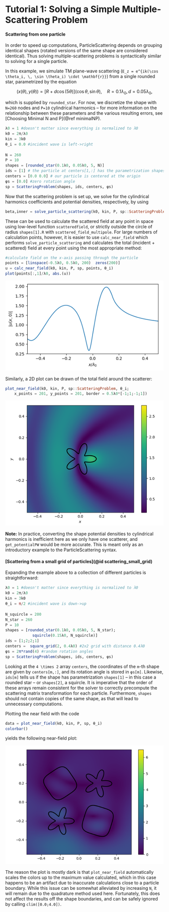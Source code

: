 # Tutorial 1: Solving a Simple Multiple-Scattering Problem
#### Scattering from one particle

In order to speed up computations, ParticleScattering depends on grouping
identical shapes (rotated versions of the same shape are considered identical).
Thus solving multiple-scattering problems is syntactically similar to solving
for a single particle.

In this example, we simulate TM plane-wave scattering (``E_z = e^{ik(\cos \theta_i, \, \sin \theta_i) \cdot \mathbf{r}}``)
from a single rounded star, parametrized by the equation

```math
(x(\theta), y(\theta)) = [R + d \cos(5\theta)](\cos \theta, \sin \theta), \quad
R = 0.1\lambda_0, d = 0.05\lambda_0,
```

which is supplied by `rounded_star`. For now, we discretize the shape with `N=260`
nodes and `P=10` cylindrical harmonics &ndash; for more information on the
relationship between these parameters and the various resulting errors, see
[Choosing Minimal N and P](@ref minimalNP).

```julia
λ0 = 1 #doesn't matter since everything is normalized to λ0
k0 = 2π/λ0
kin = 3k0
θ_i = 0.0 #incident wave is left->right

N = 260
P = 10
shapes = [rounded_star(0.1λ0, 0.05λ0, 5, N)]
ids = [1] # the particle at centers[1,:] has the parametrization shapes[ids[1]]
centers = [0.0 0.0] # our particle is centered at the origin
φs = [0.0] #zero rotation angle
sp = ScatteringProblem(shapes, ids, centers, φs)
```

Now that the scattering problem is set up, we solve for the cylindrical harmonics
coefficients and potential densities, respectively, by using

```julia
beta,inner = solve_particle_scattering(k0, kin, P, sp::ScatteringProblem, θ_i)
```

These can be used to calculate the scattered field at any point in space using
low-level function `scatteredfield`, or strictly outside the circle of radius `shapes[1].R`
with `scattered_field_multipole`. For large numbers of calculation points, however, it is
easier to use `calc_near_field` which performs `solve_particle_scattering` and
calculates the total (incident + scattered) field at every point using the most
appropriate method:

```julia
#calculate field on the x-axis passing through the particle
points = [linspace(-0.5λ0, 0.5λ0, 200)  zeros(200)]
u = calc_near_field(k0, kin, P, sp, points, θ_i)
plot(points[:,1]/λ0, abs.(u))
```

![simple_tutorial_plot1](./assets/simple_tutorial_plot1.png)

Similarly, a 2D plot can be drawn of the total field around the scatterer:
```julia
plot_near_field(k0, kin, P, sp::ScatteringProblem, θ_i;
    x_points = 201, y_points = 201, border = 0.5λ0*[-1;1;-1;1])
```

![simple_tutorial_plot2](./assets/simple_tutorial_plot2.png)

**Note:**
In practice, converting the shape potential densities to cylindrical harmonics
is inefficient here as we only have one scatterer, and `get_potentialPW`
would be more accurate. This is meant only as an introductory example to the
ParticleScattering syntax.

#### [Scattering from a small grid of particles](@id scattering_small_grid)
Expanding the example above to a collection of different particles is straightforward:

```julia
λ0 = 1 #doesn't matter since everything is normalized to λ0
k0 = 2π/λ0
kin = 3k0
θ_i = π/2 #incident wave is down->up

N_squircle = 200
N_star = 260
P = 10
shapes = [rounded_star(0.1λ0, 0.05λ0, 5, N_star);
            squircle(0.15λ0, N_squircle)]
ids = [1;2;2;1]
centers =  square_grid(2, 0.4λ0) #2x2 grid with distance 0.4λ0
φs = 2π*rand(4) #random rotation angles
sp = ScatteringProblem(shapes, ids, centers, φs)
```

Looking at the ``4 \times 2`` array `centers`, the coordinates of the `m`-th
shape are given by `centers[m,:]`, and its rotation angle is stored in `φs[m]`.
Likewise, `ids[m]` tells us if the shape has parametrization `shapes[1]`
 &ndash; in this case a rounded star &ndash; or `shapes[2]`, a squircle. It is
 imperative that the order of these arrays remain consistent for the solver
to correctly precompute the scattering matrix transformation for each particle.
Furthermore, `shapes` should not contain copies of the same shape, as that will
lead to unnecessary computations.

Plotting the near field with the code
```julia
data = plot_near_field(k0, kin, P, sp, θ_i)
colorbar()
```
yields the following near-field plot:

![simple_tutorial_plot3](./assets/simple_tutorial_plot3.png)

The reason the plot is mostly dark is that `plot_near_field` automatically scales
the colors up to the maximum value calculated, which in this case happens to be
an artifact due to inaccurate calculations close to a particle boundary. While this issue
can be somewhat alleviated by increasing `N`, it will remain due to the
quadrature method used here. Fortunately, this does not affect the results off
the shape boundaries, and can be safely ignored by calling `clim([0.0;4.0])`.
